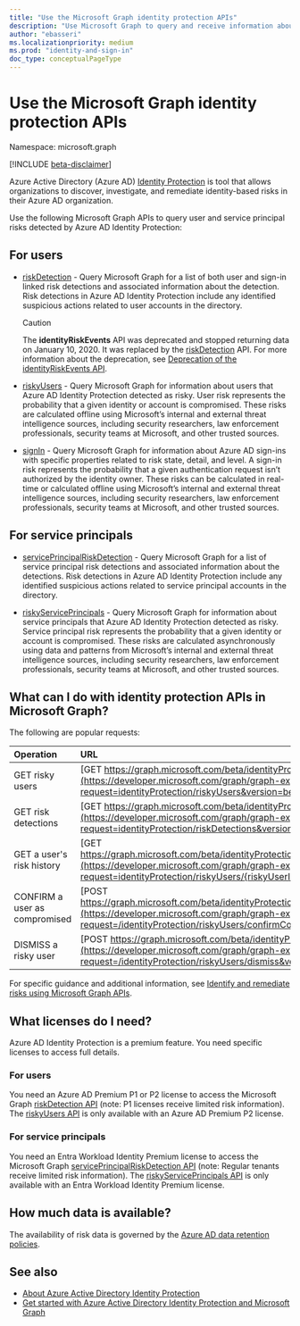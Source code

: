 ```yaml
---
title: "Use the Microsoft Graph identity protection APIs"
description: "Use Microsoft Graph to query and receive information about risks detected by Azure AD Identity Protection."
author: "ebasseri"
ms.localizationpriority: medium
ms.prod: "identity-and-sign-in"
doc_type: conceptualPageType
---
```


# Use the Microsoft Graph identity protection APIs

Namespace: microsoft.graph

[!INCLUDE [beta-disclaimer](../../includes/beta-disclaimer.md)]

Azure Active Directory (Azure AD) [Identity Protection](/azure/active-directory/identity-protection/overview-identity-protection) is tool that allows organizations to discover, investigate, and remediate identity-based risks in their Azure AD organization.

Use the following Microsoft Graph APIs to query user and service principal risks detected by Azure AD Identity Protection:

## For users

+ [riskDetection](riskdetection.md) - Query Microsoft Graph for a list of both user and sign-in linked risk detections and associated information about the detection. Risk detections in Azure AD Identity Protection include any identified suspicious actions related to user accounts in the directory.

    >[!CAUTION]
    >The **identityRiskEvents** API was deprecated and stopped returning data on January 10, 2020. It was replaced by the [riskDetection](riskdetection.md) API. For more information about the deprecation, see [Deprecation of the identityRiskEvents API](https://developer.microsoft.com/office/blogs/deprecatation-of-the-identityriskevents-api/).

+ [riskyUsers](riskyuser.md) - Query Microsoft Graph for information about users that Azure AD Identity Protection detected as risky. User risk represents the probability that a given identity or account is compromised. These risks are calculated offline using Microsoft’s internal and external threat intelligence sources, including security researchers, law enforcement professionals, security teams at Microsoft, and other trusted sources.

+ [signIn](signin.md) - Query Microsoft Graph for information about Azure AD sign-ins with specific properties related to risk state, detail, and level. A sign-in risk represents the probability that a given authentication request isn’t authorized by the identity owner. These risks can be calculated in real-time or calculated offline using Microsoft’s internal and external threat intelligence sources, including security researchers, law enforcement professionals, security teams at Microsoft, and other trusted sources.

## For service principals

+ [servicePrincipalRiskDetection](serviceprincipalriskdetection.md) - Query Microsoft Graph for a list of service principal risk detections and associated information about the detections. Risk detections in Azure AD Identity Protection include any identified suspicious actions related to service principal accounts in the directory.

+ [riskyServicePrincipals](riskyserviceprincipal.md) - Query Microsoft Graph for information about service principals that Azure AD Identity Protection detected as risky. Service principal risk represents the probability that a given identity or account is compromised. These risks are calculated asynchronously using data and patterns from Microsoft’s internal and external threat intelligence sources, including security researchers, law enforcement professionals, security teams at Microsoft, and other trusted sources.

## What can I do with identity protection APIs in Microsoft Graph?

The following are popular requests:

Operation | URL
:----------|:----
GET risky users | [GET https://graph.microsoft.com/beta/identityProtection/riskyUsers](https://developer.microsoft.com/graph/graph-explorer?request=identityProtection/riskyUsers&version=beta)
GET risk detections | [GET https://graph.microsoft.com/beta/identityProtection/riskDetections](https://developer.microsoft.com/graph/graph-explorer?request=identityProtection/riskDetections&version=beta)
GET a user's risk history | [GET https://graph.microsoft.com/beta/identityProtection/riskyUsers/{riskyUserId}/history](https://developer.microsoft.com/graph/graph-explorer?request=identityProtection/riskyUsers/{riskyUserId}/history&version=beta)
CONFIRM a user as compromised | [POST https://graph.microsoft.com/beta/identityProtection/riskyUsers/confirmCompromised](https://developer.microsoft.com/graph/graph-explorer?request=/identityProtection/riskyUsers/confirmCompromised&version=beta)
DISMISS a risky user | [POST https://graph.microsoft.com/beta/identityProtection/riskyUsers/dismiss](https://developer.microsoft.com/graph/graph-explorer?request=/identityProtection/riskyUsers/dismiss&version=beta)

For specific guidance and additional information, see [Identify and remediate risks using Microsoft Graph APIs](/graph/tutorial-riskdetection-api).

## What licenses do I need?

Azure AD Identity Protection is a premium feature. You need specific licenses to access full details. 

### For users
You need an Azure AD Premium P1 or P2 license to access the Microsoft Graph [riskDetection API](riskdetection.md) (note: P1 licenses receive limited risk information). The [riskyUsers API](riskyuser.md) is only available with an Azure AD Premium P2 license. 

### For service principals
You need an Entra Workload Identity Premium license to access the Microsoft Graph [servicePrincipalRiskDetection API](serviceprincipalriskdetection.md) (note: Regular tenants receive limited risk information). The [riskyServicePrincipals API](riskyserviceprincipal.md) is only available with an Entra Workload Identity Premium license.

## How much data is available?

The availability of risk data is governed by the [Azure AD data retention policies](/azure/active-directory/reports-monitoring/reference-reports-data-retention#how-long-does-azure-ad-store-the-data).


## See also

* [About Azure Active Directory Identity Protection](/azure/active-directory/identity-protection/overview-identity-protection)
* [Get started with Azure Active Directory Identity Protection and Microsoft Graph](/azure/active-directory/identity-protection/howto-identity-protection-graph-api)
